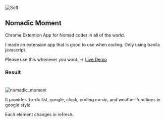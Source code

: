 ![Soft](https://capsule-render.vercel.app/api?type=Soft&height=150&text=Nomadic%_Moment!&color=gradient&fontSize=70&animation=twinkling)
## Nomadic Moment

Chrome Extention App for Nomad coder in all of the world.

I made an extension app that is good to use when coding. Only using banila javascript.

Please use this whenever you want. → [Live Demo](https://yhcwawo.github.io/nomadic-moment/)




### Result
#

![nomadic_moment](https://user-images.githubusercontent.com/15721531/125239961-62bfd900-e324-11eb-96a7-200527125fa1.PNG)


It provides To-do list, google, clock, coding music, and weather functions in google style.

Each element changes in refresh.
